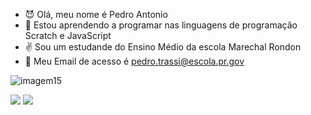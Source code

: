 - :smiling_imp: Olá, meu nome é Pedro Antonio 
- :hear_no_evil: Estou aprendendo a programar nas linguagens de programação Scratch e JavaScript
- :v: Sou um estudande do Ensino Médio da escola Marechal Rondon
- :money_mouth_face: Meu Email de acesso é pedro.trassi@escola.pr.gov

![imagem15](https://user-images.githubusercontent.com/111252527/187808749-8a468395-a8e7-4256-aa60-5f220e198fbd.gif)

![](https://img.shields.io/badge/Scratch-4D97FF?style=for-the-badge&logo=Scratch&logoColor=white) ![](https://img.shields.io/badge/JavaScript-323330?style=for-the-badge&logo=javascript&logoColor=F7DF1E)
